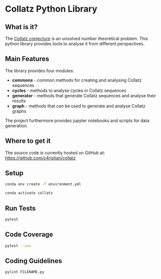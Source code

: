 # Collatz Python Library

## What is it?
The [Collatz conjecture](https://en.wikipedia.org/wiki/Collatz_conjecture) is an 
unsolved number theoretical problem. This python library provides tools to 
analyse it from different perspectives.

## Main Features
The library provides four modules:
- **commons** - common methods for creating and analysing Collatz sequences
- **cycles** - methods to analyse cycles in Collatz sequences
- **generator** - methods that generate Collatz sequences and analyse their results
- **graph** - methods that can be used to generate and analyse Collatz graphs

The project furthermore provides jupyter notebooks and scripts for data generation.

## Where to get it
The source code is currently hosted on GitHub at:
https://github.com/c4ristian/collatz

## Setup
```sh
conda env create -f environment.yml

conda activate collatz
```

## Run Tests
```sh
pytest
```

## Code Coverage
```sh
pytest --cov
```

## Coding Guidelines
```sh
pylint FILENAME.py
```



